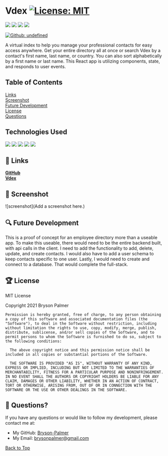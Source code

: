 ## <a id='back-to-top' > </a>
  # Vdex   [![License: MIT](https://img.shields.io/badge/License-MIT-yellow.svg)](https://opensource.org/licenses/MIT)

  <p>
    <img src="https://img.shields.io/github/languages/top/Bryson-Palmer/vdex"  />
    <img src="https://img.shields.io/github/repo-size/Bryson-Palmer/vdex" />
    <img src="https://img.shields.io/github/issues/Bryson-Palmer/vdex" />
    <img src="https://img.shields.io/github/last-commit/Bryson-Palmer/vdex" >
</p>
<p>
    <a href="https://github.com/Bryson-Palmer">
        <img alt="Github: undefined" src="https://img.shields.io/github/followers/undefined ?style=social" target="_blank" />
    </a>
</p>

  A virtual index to help you manage your professional contacts for easy access anywhere. Get your entire directory all at once or search Vdex by a contact's first name, last name, or country. You can also sort alphabetically by a first name or last name. This React app is utilizing components, state, and responds to user events.

  

  ## Table of Contents
  [Links](#links) </br>
  [Screenshot](#screenshot) </br>
  [Future Development](#future-development) </br>
  [License](#license) </br>
  [Questions](#questions) </br>
  
  ## Technologies Used

<p>
  <img src="https://img.shields.io/badge/Javascript-yellow" />
  <img src="https://img.shields.io/badge/HTML-orange" />
  <img src="https://img.shields.io/badge/Boostrap-informational" />
  <img src="https://img.shields.io/badge/-node.js-9cf" />
  <img src="https://img.shields.io/badge/-inquirer-greenBright" >
</p>

  ## 🔗 <a id='links'></a> Links
  [**GitHub**](https://github.com/Bryson-Palmer/vdex) </br>
  [**Vdex**](https://v-dex.herokuapp.com/) </br>
  
  ## 📸 <a id='screenshot'></a> Screenshot
  ![screenshot](Add a screenshot here.) </br>

  ## 🔍 <a id='future-development'></a> Future Development
  This is a proof of concept for an employee directory more than a useable app. To make this useable, there would need to be the entire backend built, with api calls in the client. I need to add the functionality to add, delete, update, and create contacts. I would also have to add a user schema to keep contacts specific to one user. Lastly, I would need to create and connect to a database. That would complete the full-stack.  

  ## 🏆 <a id='license'></a> License
  MIT License

  Copyright 2021   Bryson Palmer

  ```
  Permission is hereby granted, free of charge, to any person obtaining a copy of this software and associated documentation files (the "Software"), to deal in the Software without restriction, including without limitation the rights to use, copy, modify, merge, publish, distribute, sublicense, and/or sell copies of the Software, and to permit persons to whom the Software is furnished to do so, subject to the following conditions:
    
    The above copyright notice and this permission notice shall be included in all copies or substantial portions of the Software.
    
    THE SOFTWARE IS PROVIDED "AS IS", WITHOUT WARRANTY OF ANY KIND, EXPRESS OR IMPLIED, INCLUDING BUT NOT LIMITED TO THE WARRANTIES OF MERCHANTABILITY, FITNESS FOR A PARTICULAR PURPOSE AND NONINFRINGEMENT. IN NO EVENT SHALL THE AUTHORS OR COPYRIGHT HOLDERS BE LIABLE FOR ANY CLAIM, DAMAGES OR OTHER LIABILITY, WHETHER IN AN ACTION OF CONTRACT, TORT OR OTHERWISE, ARISING FROM, OUT OF OR IN CONNECTION WITH THE SOFTWARE OR THE USE OR OTHER DEALINGS IN THE SOFTWARE.
  ```


  ## 📡 <a id='questions'></a> Questions?
  If you have any questions or would like to follow my development, please contact me at: </br>
  * My GitHub: [Bryson-Palmer](https://github.com/Bryson-Palmer) </br>
  * My Email: [brysonpalmer@gmail.com](mailto:brysonpalmer@gmail.com) </br>

  [Back to Top](#back-to-top)
